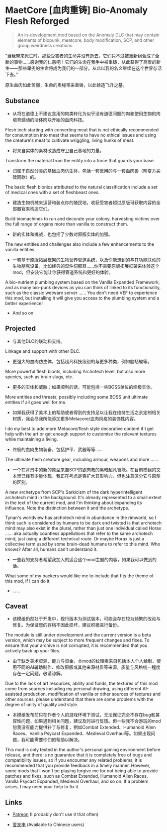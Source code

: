 # MaetCore [血肉重铸] Bio-Anomaly Flesh Reforged

> An in-development mod based on the Anomaly DLC that may contain elements of biopunk, meatcore, body modification, SCP, and other group weirdness creations.

“当我带来死亡时，那些受害者的生命并没有逝去，它们只不过被重新组合成了全新的事物……感谢我的仁慈吧！它们的生命在我手中被重铸，从此获得了高贵的新生——那些卑劣的生命将成为我们的一部分，从此以我的名义继续在这个世界存活下去。”

原生血肉如此苦弱，生命的奥秘带来重铸，以此铸造飞升之基。

## Substance

 - 从将在道德上不建议食用的肉类转化为似乎没有道德问题的肉和使用生物的肉培育蠕动的活体肉块开始的血肉科技。

Flesh tech starting with converting meat that is not ethically recommended for consumption into meat that seems to have no ethical issues and using the creature's meat to cultivate wriggling, living hunks of meat.

 - 将来自实体的素材改造成守卫自己基地的力量。

Transform the material from the entity into a force that guards your base.

 - 归属于自然分类的基础血肉仿生体，包括一套医用的与一套血肉兽（畸变方尖碑同款）的。

The basic flesh bionics attributed to the natural classification include a set of medical ones with a set of fleshbeast ones.

 - 建造生物机械来运营和装点你的殖民地，收获受害者超过原版可获取内容的全部器官来构造它们。

Build biomachines to run and decorate your colony, harvesting victims over the full range of organs more than vanilla to construct them.

 - 新的实体和挑战，也包括了少数对原版实体的加强。

The new entities and challenges also include a few enhancements to the vanilla entities.

 - 一套基于原版拓展框架的生物营养管道系统，以及你能想到的与其功能联动的生物朋克设备，比如经典的湿件伺服器……你不需要原版拓展框架来体验这个mod，但安装它能让你获得管道系统和更好的体验。

A bio-nutrient plumbing system based on the Vanilla Expanded Framework, and as many bio-punk devices as you can think of linked to its functionality, such as the classic wetware server ...... You don't need VEF to experience this mod, but installing it will give you access to the plumbing system and a better experience!

 - And so on

## Projected

 - 与其他DLC的联动和支持。

Linkage and support with other DLC.

 - 更强大的血肉仿生体，包括超凡科技级别的与更多种类，例如脑蛞蝓等。

More powerful flesh bionts, including Archotech level, but also more species, such as brain slugs, etc.

 - 更多的实体和威胁；如果顺利的话，可能包括一些BOSS单位的终极实体。

More entities and threats; possibly including some BOSS unit ultimate entities if all goes well for me.

 - 如果我获得了美术上的帮助或者得到的支持足以让我在维持生活之余定制相关材质，我会尽我所能添加更多Metacore/血肉风格的装饰性内容。

l do my best to add more Metacore/flesh style decorative content if I get help with the art or get enough support to customise the relevant textures while maintaining a living.

 - 终极的血肉生物装备，包括护甲、武器等等……

The ultimate flesh creature gear, including armour, weapons and more ......

 - 一个在背景中的新的原型来自SCP的欲肉教的黑暗超凡智能。在目前模组的文本里已经有少量体现，我正在考虑是否扩大其影响力，但也注意区分它与原型的区别。

A new archetype from SCP's Sarkicism of the dark hyperintelligent archotech mind in the background. It's already represented to a small extent in the text of the current mod, and I'm thinking about expanding its influence. Note the distinction between it and the archetype. 

Tynan's worldview has archotech mind in abundance in the rimworld, so I think such is considered by humans to be dark and twisted is that archotech mind may also exist in the plural, rather than just one individual called Horax ...... aka actually countless appellations that refer to the same archotech mind, just using a different technical route. Or maybe Horax is just a collective term used by some brain-dead humans to refer to this mind. Who knows? After all, humans can't understand it.

 - 一些我的支持者希望我加入的适合这个mod主题的内容，如果我可以做到的话。

What some of my backers would like me to include that fits the theme of this mod, if I can do it.

 - ......

## Caveat

 - 该模组仍然处于开发中，现行版本为测试版本，可能会存在较为频繁的改动与修复。为保证您的存档不因此损坏，建议积极进行备份。

The module is still under development and the current version is a beta version, which may be subject to more frequent changes and fixes. To ensure that your archive is not corrupted, it is recommended that you actively back up your files.

 - 由于缺乏美术资源、能力与资金，本mod的纹理素来自包括本人个人绘制、使用不同的AI辅助制作、修改原版或其他来源材质等来源，质量与风格统一程度存在一定问题，敬请谅解。

Due to the lack of art resources, ability and funds, the textures of this mod come from sources including my personal drawing, using different AI-assisted production, modification of vanilla or other sources of textures and other sources, please understand that there are some problems with the degree of unity of quality and style.

 - 本模组发布前只在作者个人的游戏环境下测试，无法保证完全不存在bug和兼容性问题，如果遇到相关问题，建议及时进行反馈。但一些我不会游玩的mod恕我没有能力提供补丁与修复，例如Combat Extended、Humanoid Alien Races、Vanilla Psycast Expanded、Medieval Overhaul等。如果出现问题，我可能需要你们的帮助以解决。
 
This mod is only tested in the author's personal gaming environment before release, and there is no guarantee that it is completely free of bugs and compatibility issues, so if you encounter any related problems, it is recommended that you provide feedback in a timely manner. However, some mods that I won't be playing forgive me for not being able to provide patches and fixes, such as Combat Extended, Humanoid Alien Races, Vanilla Psycast Expanded, Medieval Overhaul, and so on. If a problem arises, I may need your help to fix it.

## Links
 - [Patreon](https://patreon.com/shiqiluna) (I probably don't use it that often)

 - [爱发电](https://ifdian.net/a/shiqiluna) (Available to Chinese users)